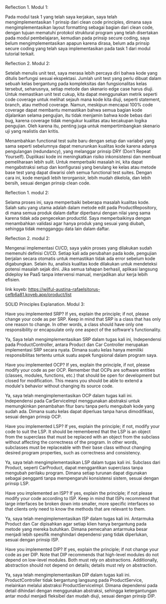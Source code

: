 Reflection 1. Modul 1:

Pada modul task 1 yang telah saya kerjakan, saya telah mengimplementasikan 1 prinsip
dari clean code principles, dimana saya mengimplementasikan
layout formatting sebagai bagian dari clean code, dengan tujuan mematuhi protokol struktural
program yang telah disertakan pada modul pembelajaran, kemudian pada prinsip secure coding, saya 
belum mengimplementasikan apapun karena dirasa, belum ada prinsip secure coding yang telah saya 
implementasikan pada task 1 dari modul tutorial terkait.

Reflection 2. Modul 2:

Setelah menulis unit test, saya merasa lebih percaya diri bahwa kode yang ditulis berfungsi sesuai ekspektasi. 
Jumlah unit test yang perlu dibuat dalam sebuah kelas bergantung pada kompleksitas dan fungsionalitas kelas tersebut, 
seharusnya, setiap metode dan skenario edge case harus diuji. Untuk memastikan unit test cukup, 
kita dapat menggunakan metrik seperti code coverage untuk melihat sejauh mana kode kita diuji, seperti statement, 
branch, atau method coverage. Namun, meskipun mencapai 100% code coverage dapat membantu memastikan bahwa semua bagian kode dijalankan selama pengujian, 
itu tidak menjamin bahwa kode bebas dari bug, karena coverage tidak mengukur kualitas atau kecakupan logika pengujian. 
Oleh karena itu, penting juga untuk mempertimbangkan skenario uji yang realistis dan kritis.

Menambahkan functional test suite baru dengan setup dan variabel yang sama seperti sebelumnya dapat menurunkan kualitas kode karena adanya pengulangan 
(redundancy), yang melanggar prinsip DRY (Don't Repeat Yourself). Duplikasi kode ini meningkatkan risiko inkonsistensi dan membuat pemeliharaan lebih sulit. 
Untuk memperbaiki masalah ini, kita dapat mengabstraksi setup dan konfigurasi yang berulang ke kelas atau metode base test yang dapat diwarisi oleh semua functional test suites. 
Dengan cara ini, kode menjadi lebih terorganisir, lebih mudah dikelola, dan lebih bersih, sesuai dengan prinsip clean code.

Reflection 1. modul 2:

Selama proses ini, saya memperbaiki beberapa masalah kualitas kode. Salah satu yang utama adalah dalam metode edit pada ProductRepository, di mana semua produk dalam daftar 
diperbarui dengan nilai yang sama karena tidak ada pengecekan productId. Saya memperbaikinya dengan menambahkan validasi agar hanya produk yang sesuai yang diubah, sehingga tidak 
mengganggu data lain dalam daftar.

Reflection 2. modul 2:

Mengenai implementasi CI/CD, saya yakin proses yang dilakukan sudah memenuhi definisi CI/CD. Setiap kali ada perubahan pada kode, pengujian 
berjalan secara otomatis untuk memastikan tidak ada error sebelum kode digabungkan. Selain itu, analisis kualitas kode dilakukan untuk mendeteksi potensi masalah sejak dini. Jika semua 
tahapan berhasil, aplikasi langsung dideploy ke PaaS tanpa intervensi manual, menjadikan alur kerja lebih efisien.

link koyeb: https://wilful-austina-rafaelsitorus-cefb6a81.koyeb.app/product/list

SOLID Principles Explanation. Modul 3:

Have you implemented SRP? If yes, explain the principle; if not, please change your code as per SRP. Keep in mind that SRP is a class that has only one reason to change. In other words, a class should have only one responsibility or encapsulate only one aspect of the software's functionality.

Ya, Saya telah mengimplementasikan SRP dalam tugas kali ini, Independensi pada ProductController, antara Product dan Car
Controller merupakan implementasi SRP secara nyata. Dimana suatu kelas hanya memiliki responsibilitas tertentu
untuk suatu aspek fungsional dalam program saya.

Have you implemented OCP? If yes, explain the principle, if not, please modify your code as per OCP. Remember that OCPs are software entities (classes, modules, functions, etc.) that should be open for development but closed for modification. This means you should be able to extend a module's behavior without changing its source code.

Ya, saya telah mengimplementasikan OCP dalam tugas kali ini. Independensi pada CarServiceImpl menggunakan abstraksi
untuk memungkinkan penambahan fitur baru tanpa perlu mengubah kode yang sudah ada. Dimana suatu kelas dapat diperluas
tanpa harus dimodifikasi, sesuai dengan prinsip OCP.

Have you implemented LSP? If yes, explain the principle; if not, modify your code to suit the LSP. It should be remembered that the LSP is an object from the superclass that must be replaced with an object from the subclass without affecting the correctness of the program. In other words, subclasses must be replaceable with their base class without changing desired program properties, such as correctness and consistency.

Ya, saya telah mengimplementasikan LSP dalam tugas kali ini. Subclass dari Product, seperti CarProduct, 
dapat menggantikan superclass tanpa mengubah perilaku program. Dimana setiap turunan dapat digunakan 
sebagai pengganti tanpa mempengaruhi konsistensi sistem, sesuai dengan prinsip LSP.

Have you implemented an ISP? If yes, explain the principle; if not please modify your code according to ISP. Keep in mind that ISPs recommend that large interfaces be broken down into smaller, more specific interfaces so that clients only need to know the methods that are relevant to them.

Ya, saya telah mengimplementasikan ISP dalam tugas kali ini. Antarmuka Product dan Car
dipisahkan agar setiap klien hanya bergantung pada metode yang mereka butuhkan. Dimana pemecahan antarmuka 
besar menjadi lebih spesifik menghindari dependensi yang tidak diperlukan, sesuai dengan prinsip ISP.

Have you implemented DIP? If yes, explain the principle; if not change your code as per DIP. Note that DIP recommends that high-level modules do not depend on low-level modules. Both must rely on abstractions. Additionally, abstraction should not depend on details; details must rely on abstraction.

Ya, saya telah mengimplementasikan DIP dalam tugas kali ini. ProductController tidak bergantung 
langsung pada ProductService, melainkan melalui abstraksi ProductServiceImpl. Dimana dependensi pada detail 
dihindari dengan menggunakan abstraksi, sehingga ketergantungan antar modul menjadi fleksibel dan mudah diuji, 
sesuai dengan prinsip DIP.









